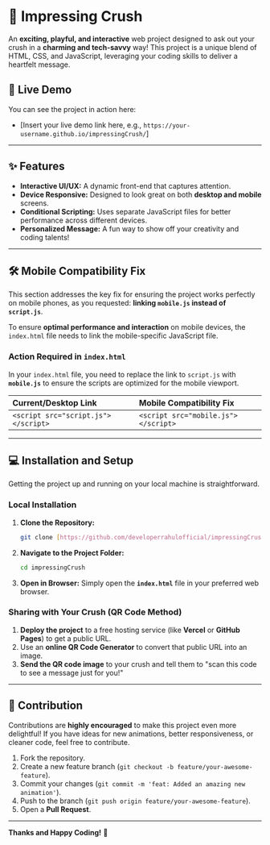 # 💖 Impressing Crush

An **exciting, playful, and interactive** web project designed to ask out your crush in a **charming and tech-savvy** way! This project is a unique blend of HTML, CSS, and JavaScript, leveraging your coding skills to deliver a heartfelt message.

## 🚀 Live Demo

You can see the project in action here:
* [Insert your live demo link here, e.g., `https://your-username.github.io/impressingCrush/`]

---

## ✨ Features

* **Interactive UI/UX:** A dynamic front-end that captures attention.
* **Device Responsive:** Designed to look great on both **desktop and mobile** screens.
* **Conditional Scripting:** Uses separate JavaScript files for better performance across different devices.
* **Personalized Message:** A fun way to show off your creativity and coding talents!

---

## 🛠️ Mobile Compatibility Fix

This section addresses the key fix for ensuring the project works perfectly on mobile phones, as you requested: **linking `mobile.js` instead of `script.js`**.

To ensure **optimal performance and interaction** on mobile devices, the `index.html` file needs to link the mobile-specific JavaScript file.

### Action Required in `index.html`

In your `index.html` file, you need to replace the link to `script.js` with **`mobile.js`** to ensure the scripts are optimized for the mobile viewport.

| Current/Desktop Link | Mobile Compatibility Fix |
| :--- | :--- |
| `<script src="script.js"></script>` | `<script src="mobile.js"></script>` |

---

## 💻 Installation and Setup

Getting the project up and running on your local machine is straightforward.

### Local Installation

1.  **Clone the Repository:**
    ```bash
    git clone [https://github.com/developerrahulofficial/impressingCrush.git](https://github.com/developerrahulofficial/impressingCrush.git)
    ```
2.  **Navigate to the Project Folder:**
    ```bash
    cd impressingCrush
    ```
3.  **Open in Browser:** Simply open the **`index.html`** file in your preferred web browser.

### Sharing with Your Crush (QR Code Method)

1.  **Deploy the project** to a free hosting service (like **Vercel** or **GitHub Pages**) to get a public URL.
2.  Use an **online QR Code Generator** to convert that public URL into an image.
3.  **Send the QR code image** to your crush and tell them to "scan this code to see a message just for you!"

---

## 🤝 Contribution

Contributions are **highly encouraged** to make this project even more delightful! If you have ideas for new animations, better responsiveness, or cleaner code, feel free to contribute.

1.  Fork the repository.
2.  Create a new feature branch (`git checkout -b feature/your-awesome-feature`).
3.  Commit your changes (`git commit -m 'feat: Added an amazing new animation'`).
4.  Push to the branch (`git push origin feature/your-awesome-feature`).
5.  Open a **Pull Request**.

---

**Thanks and Happy Coding!** 🌹